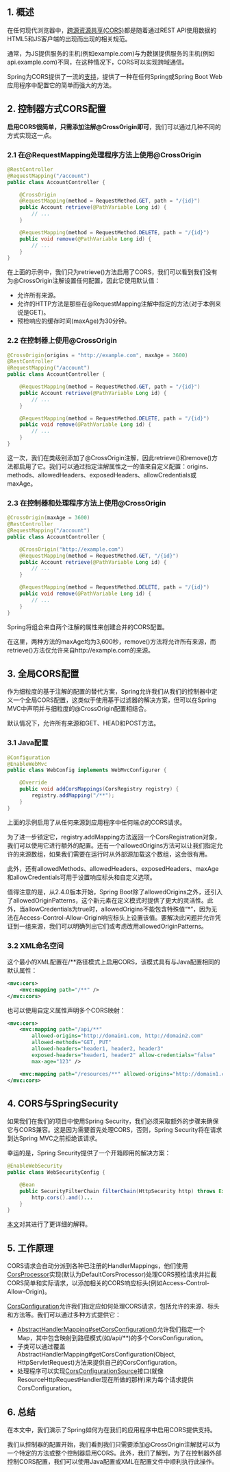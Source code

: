 ## 1. 概述

在任何现代浏览器中，[跨源资源共享(CORS)]()都是随着通过REST API使用数据的HTML5和JS客户端的出现而出现的相关规范。

通常，为JS提供服务的主机(例如example.com)与为数据提供服务的主机(例如api.example.com)不同，在这种情况下，CORS可以实现跨域通信。

Spring为CORS提供了一流的[支持](https://docs.spring.io/spring/docs/current/spring-framework-reference/html/cors.html)，提供了一种在任何Spring或Spring Boot Web应用程序中配置它的简单而强大的方法。

## 2. 控制器方式CORS配置

**启用CORS很简单，只需添加注解@CrossOrigin即可**，我们可以通过几种不同的方式实现这一点。

### 2.1 在@RequestMapping处理程序方法上使用@CrossOrigin

```java
@RestController
@RequestMapping("/account")
public class AccountController {

	@CrossOrigin
	@RequestMapping(method = RequestMethod.GET, path = "/{id}")
	public Account retrieve(@PathVariable Long id) {
		// ...
	}

	@RequestMapping(method = RequestMethod.DELETE, path = "/{id}")
	public void remove(@PathVariable Long id) {
		// ...
	}
}
```

在上面的示例中，我们只为retrieve()方法启用了CORS，我们可以看到我们没有为@CrossOrigin注解设置任何配置，因此它使用默认值：

-   允许所有来源。
-   允许的HTTP方法是那些在@RequestMapping注解中指定的方法(对于本例来说是GET)。
-   预检响应的缓存时间(maxAge)为30分钟。

### 2.2 在控制器上使用@CrossOrigin

```java
@CrossOrigin(origins = "http://example.com", maxAge = 3600)
@RestController
@RequestMapping("/account")
public class AccountController {

	@RequestMapping(method = RequestMethod.GET, path = "/{id}")
	public Account retrieve(@PathVariable Long id) {
		// ...
	}

	@RequestMapping(method = RequestMethod.DELETE, path = "/{id}")
	public void remove(@PathVariable Long id) {
		// ...
	}
}
```

这一次，我们在类级别添加了@CrossOrigin注解，因此retrieve()和remove()方法都启用了它。我们可以通过指定注解属性之一的值来自定义配置：origins、methods、allowedHeaders、exposedHeaders、allowCredentials或maxAge。

### 2.3 在控制器和处理程序方法上使用@CrossOrigin

```java
@CrossOrigin(maxAge = 3600)
@RestController
@RequestMapping("/account")
public class AccountController {

	@CrossOrigin("http://example.com")
	@RequestMapping(method = RequestMethod.GET, "/{id}")
	public Account retrieve(@PathVariable Long id) {
		// ...
	}

	@RequestMapping(method = RequestMethod.DELETE, path = "/{id}")
	public void remove(@PathVariable Long id) {
		// ...
	}
}
```

Spring将组合来自两个注解的属性来创建合并的CORS配置。

在这里，两种方法的maxAge均为3,600秒，remove()方法将允许所有来源，而retrieve()方法仅允许来自http://example.com的来源。

## 3. 全局CORS配置

作为细粒度的基于注解的配置的替代方案，Spring允许我们从我们的控制器中定义一个全局CORS配置，这类似于使用基于过滤器的解决方案，但可以在Spring MVC中声明并与细粒度的@CrossOrigin配置相结合。

默认情况下，允许所有来源和GET、HEAD和POST方法。

### 3.1 Java配置

```java
@Configuration
@EnableWebMvc
public class WebConfig implements WebMvcConfigurer {

	@Override
	public void addCorsMappings(CorsRegistry registry) {
		registry.addMapping("/**");
	}
}
```

上面的示例启用了从任何来源到应用程序中任何端点的CORS请求。

为了进一步锁定它，registry.addMapping方法返回一个CorsRegistration对象，我们可以使用它进行额外的配置。还有一个allowedOrigins方法可以让我们指定允许的来源数组，如果我们需要在运行时从外部源加载这个数组，这会很有用。

此外，还有allowedMethods、allowedHeaders、exposedHeaders、maxAge和allowCredentials可用于设置响应标头和自定义选项。

值得注意的是，从2.4.0版本开始，Spring Boot除了allowedOrigins之外，还引入了allowedOriginPatterns，这个新元素在定义模式时提供了更大的灵活性。此外，当allowCredentials为true时，allowedOrigins不能包含特殊值“*”，因为无法在Access-Control-Allow-Origin响应标头上设置该值。要解决此问题并允许凭证到一组来源，我们可以明确列出它们或考虑改用allowedOriginPatterns。

### 3.2 XML命名空间

这个最小的XML配置在/**路径模式上启用CORS，该模式具有与Java配置相同的默认属性：

```xml
<mvc:cors>
    <mvc:mapping path="/**" />
</mvc:cors>
```

也可以使用自定义属性声明多个CORS映射：

```xml
<mvc:cors>
    <mvc:mapping path="/api/**"
        allowed-origins="http://domain1.com, http://domain2.com"
        allowed-methods="GET, PUT"
        allowed-headers="header1, header2, header3"
        exposed-headers="header1, header2" allow-credentials="false"
        max-age="123" />

    <mvc:mapping path="/resources/**" allowed-origins="http://domain1.com" />
</mvc:cors>
```

## 4. CORS与SpringSecurity

如果我们在我们的项目中使用Spring Security，我们必须采取额外的步骤来确保它与CORS兼容。这是因为需要首先处理CORS，否则，Spring Security将在请求到达Spring MVC之前拒绝该请求。

幸运的是，Spring Security提供了一个开箱即用的解决方案：

```java
@EnableWebSecurity
public class WebSecurityConfig {

    @Bean
    public SecurityFilterChain filterChain(HttpSecurity http) throws Exception {
        http.cors().and()...
    }
}
```

[本文]()对其进行了更详细的解释。

## 5. 工作原理

CORS请求会自动分派到各种已注册的HandlerMappings，他们使用[CorsProcessor](https://docs.spring.io/spring/docs/current/javadoc-api/org/springframework/web/cors/CorsProcessor.html)实现(默认为DefaultCorsProcessor)处理CORS预检请求并拦截CORS简单和实际请求，以添加相关的CORS响应标头(例如Access-Control-Allow-Origin)。

[CorsConfiguration](https://docs.spring.io/spring/docs/current/javadoc-api/org/springframework/web/cors/CorsConfiguration.html)允许我们指定应如何处理CORS请求，包括允许的来源、标头和方法等。我们可以通过多种方式提供它：

-   [AbstractHandlerMapping#setCorsConfiguration()](https://docs.spring.io/spring/docs/current/javadoc-api/org/springframework/web/servlet/handler/AbstractHandlerMapping.html#setCorsConfiguration-java.util.Map-)允许我们指定一个Map，其中包含映射到路径模式(如/api/**)的多个CorsConfiguration。
-   子类可以通过覆盖AbstractHandlerMapping#getCorsConfiguration(Object, HttpServletRequest)方法来提供自己的CorsConfiguration。
-   处理程序可以实现[CorsConfigurationSource](https://docs.spring.io/spring/docs/current/javadoc-api/org/springframework/web/cors/CorsConfigurationSource.html)接口(就像ResourceHttpRequestHandler现在所做的那样)来为每个请求提供CorsConfiguration。

## 6. 总结

在本文中，我们演示了Spring如何为在我们的应用程序中启用CORS提供支持。

我们从控制器的配置开始，我们看到我们只需要添加@CrossOrigin注解就可以为一个特定的方法或整个控制器启用CORS。此外，我们了解到，为了在控制器外部控制CORS配置，我们可以使用Java配置或XML在配置文件中顺利执行此操作。

